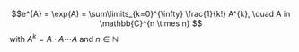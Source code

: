 $$e^{A} = \exp(A) = \sum\limits_{k=0}^{\infty} \frac{1}{k!} A^{k}, \quad A in \mathbb{C}^{n \times n} $$
with $A^{k}= A\cdot A \cdots A$ and $n \in \mathbb{N}$